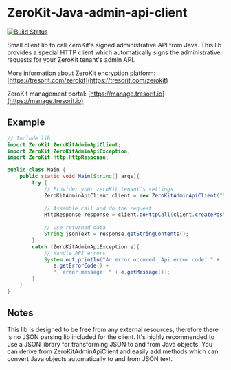 # ZeroKit-Java-admin-api-client
[![Build Status](https://travis-ci.org/tresorit/ZeroKit-Java-admin-api-client.svg?branch=master)](https://travis-ci.org/tresorit/ZeroKit-Java-admin-api-client)

Small client lib to call ZeroKit's signed administrative API from Java.
This lib provides a special HTTP client which automatically signs the administrative requests for your ZeroKit tenant's admin API.

More information about ZeroKit encryption platform: [https://tresorit.com/zerokit](https://tresorit.com/zerokit)

ZeroKit management portal: [https://manage.tresorit.io](https://manage.tresorit.io)

## Example
```java
// Include lib
import ZeroKit.ZeroKitAdminApiClient;
import ZeroKit.ZeroKitAdminApiException;
import ZeroKit.Http.HttpResponse;

public class Main {
    public static void Main(String[] args){
        try {
            // Provider your zeroKit tenant's settings
            ZeroKitAdminApiClient client = new ZeroKitAdminApiClient("ServiceUrl", "AdminKey");
            
            // Assemble call and do the request
            HttpResponse response = client.doHttpCall(client.createPostRequest("/api/v4/admin/user/init-user-registration"));
            
            // Use returned data
            String jsonText = response.getStringContents();
        }
        catch (ZeroKitAdminApiException e){
            // Handle API errors
            System.out.println("An error occured. Api error code: " +
               e.getErrorCode() + 
               ", error message: " + e.getMessage());
        }
    }
}

```

## Notes
This lib is designed to be free from any external resources, therefore there is no JSON parsing lib included for the client.
It's highly recommended to use a JSON library for transforming JSON to and from Java objects.
You can derive from  ZeroKitAdminApiClient and easily add methods which can convert Java objects automatically to and from JSON text.